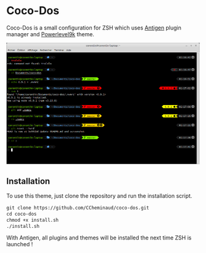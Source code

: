 # Coco-Dos

Coco-Dos is a small configuration for ZSH which uses [Antigen](https://github.com/zsh-users/antigen)
plugin manager and [Powerlevel9k](https://github.com/bhilburn/powerlevel9k) theme.

<p align="center">
  <img src="./screenshot.png" >
</p>

## Installation

To use this theme, just clone the repository and run the installation script.

```shell
git clone https://github.com/CCheminaud/coco-dos.git
cd coco-dos
chmod +x install.sh
./install.sh
```

With Antigen, all plugins and themes will be installed the next time ZSH is launched !
